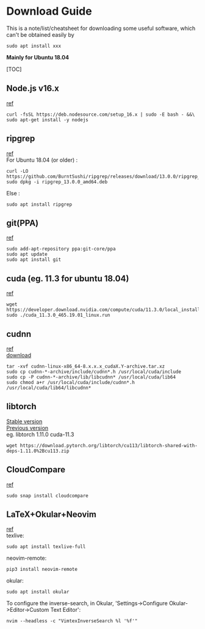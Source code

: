 # Download Guide
This is a note/list/cheatsheet for downloading some useful software, which can't be obtained easily by  
```
sudo apt install xxx
```
**Mainly for Ubuntu 18.04**  

[TOC]

## Node.js v16.x
[ref](https://github.com/nodesource/distributions/blob/master/README.md)  
```
curl -fsSL https://deb.nodesource.com/setup_16.x | sudo -E bash - &&\
sudo apt-get install -y nodejs
```

## ripgrep
[ref](https://github.com/BurntSushi/ripgrep)  
For Ubuntu 18.04 (or older) :  
```
curl -LO https://github.com/BurntSushi/ripgrep/releases/download/13.0.0/ripgrep_13.0.0_amd64.deb
sudo dpkg -i ripgrep_13.0.0_amd64.deb
```
Else :  
```
sudo apt install ripgrep
```

## git(PPA)
[ref](https://launchpad.net/~git-core/+archive/ubuntu/ppa)
```
sudo add-apt-repository ppa:git-core/ppa
sudo apt update
sudo apt install git
```

## cuda (eg. 11.3 for ubuntu 18.04)
[ref](https://developer.nvidia.com/cuda-11.3.0-download-archive?target_os=Linux&target_arch=x86_64&Distribution=Ubuntu&target_version=18.04&target_type=runfile_local)
```
wget https://developer.download.nvidia.com/compute/cuda/11.3.0/local_installers/cuda_11.3.0_465.19.01_linux.run
sudo ./cuda_11.3.0_465.19.01_linux.run
```

## cudnn
[ref](https://docs.nvidia.com/deeplearning/cudnn/install-guide/index.html#verify)  
[download](https://developer.nvidia.com/rdp/cudnn-download)
```
tar -xvf cudnn-linux-x86_64-8.x.x.x_cudaX.Y-archive.tar.xz
sudo cp cudnn-*-archive/include/cudnn*.h /usr/local/cuda/include 
sudo cp -P cudnn-*-archive/lib/libcudnn* /usr/local/cuda/lib64 
sudo chmod a+r /usr/local/cuda/include/cudnn*.h /usr/local/cuda/lib64/libcudnn*
```

## libtorch
[Stable version](https://pytorch.org/get-started/locally/)  
[Previous version](https://github.com/pytorch/pytorch/issues/40961)  
eg. libtorch 1.11.0 cuda-11.3  
```
wget https://download.pytorch.org/libtorch/cu113/libtorch-shared-with-deps-1.11.0%2Bcu113.zip
```

## CloudCompare
[ref](https://github.com/cloudcompare/cloudcompare)  
```
sudo snap install cloudcompare
```
## LaTeX+Okular+Neovim
[ref](https://www.bbsmax.com/A/Vx5MojXpzN/)  
texlive:  
```
sudo apt install texlive-full
```  
neovim-remote:  
```
pip3 install neovim-remote
```  
okular:  
```  
sudo apt install okular
```  
To configure the inverse-search, in Okular, 'Settings->Configure Okular->Editor->Custom Text Editor':  
```
nvim --headless -c "VimtexInverseSearch %l '%f'"
```  
